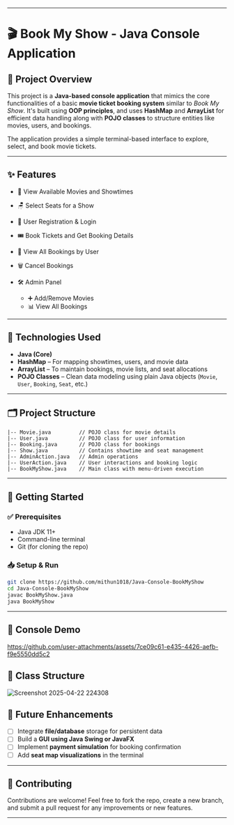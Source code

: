
---

# 🎬 Book My Show - Java Console Application

## 📌 Project Overview

This project is a **Java-based console application** that mimics the core functionalities of a basic **movie ticket booking system** similar to *Book My Show*. It's built using **OOP principles**, and uses **HashMap** and **ArrayList** for efficient data handling along with **POJO classes** to structure entities like movies, users, and bookings.

The application provides a simple terminal-based interface to explore, select, and book movie tickets.

---

## ✨ Features

* 🎥 View Available Movies and Showtimes
* 🪑 Select Seats for a Show
* 👤 User Registration & Login
* 🎟️ Book Tickets and Get Booking Details
* 📜 View All Bookings by User
* 🗑️ Cancel Bookings
* 🛠️ Admin Panel

  * ➕ Add/Remove Movies
  * 📊 View All Bookings

---

## 🧠 Technologies Used

* **Java (Core)**
* **HashMap** – For mapping showtimes, users, and movie data
* **ArrayList** – To maintain bookings, movie lists, and seat allocations
* **POJO Classes** – Clean data modeling using plain Java objects (`Movie`, `User`, `Booking`, `Seat`, etc.)

---

## 🗂️ Project Structure

```plaintext
|-- Movie.java         // POJO class for movie details
|-- User.java          // POJO class for user information
|-- Booking.java       // POJO class for bookings
|-- Show.java          // Contains showtime and seat management
|-- AdminAction.java   // Admin operations
|-- UserAction.java    // User interactions and booking logic
|-- BookMyShow.java    // Main class with menu-driven execution
```

---

## 🚀 Getting Started

### ✅ Prerequisites

* Java JDK 11+
* Command-line terminal
* Git (for cloning the repo)

### 📥 Setup & Run

```bash
git clone https://github.com/mithun1018/Java-Console-BookMyShow
cd Java-Console-BookMyShow
javac BookMyShow.java
java BookMyShow
```

---

## 📸 Console Demo


https://github.com/user-attachments/assets/7ce09c61-e435-4426-aefb-f9e5550dd5c2




## 📸 Class Structure
![Screenshot 2025-04-22 224308](https://github.com/user-attachments/assets/c1dfda26-8076-4dc6-8513-0fcc0d2ca0d7)


## 🔮 Future Enhancements

* [ ] Integrate **file/database** storage for persistent data
* [ ] Build a **GUI using Java Swing or JavaFX**
* [ ] Implement **payment simulation** for booking confirmation
* [ ] Add **seat map visualizations** in the terminal

---

## 🤝 Contributing

Contributions are welcome! Feel free to fork the repo, create a new branch, and submit a pull request for any improvements or new features.

---


